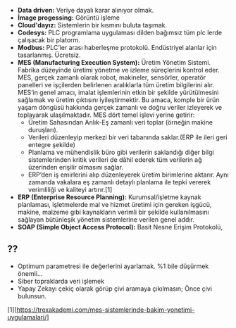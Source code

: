 * **Data driven:** Veriye dayalı karar alınıyor olmak. 
* **İmage progessing:** Görüntü işleme
* **Cloud'dayız:** Sistemlerin bir kısmını buluta taşımak.
* **Codesys:** PLC programlama uygulaması dilden bağımsız tüm plc lerde çalışacak bir platorm.
* **Modbus:** PLC’ler arası haberleşme protokolü. Endüstriyel alanlar için tasarlanmış. Ücretsiz.
* **MES (Manufacturing Execution System):** Üretim Yönetim Sistemi. Fabrika düzeyinde üretimi yönetme ve izleme süreçlerini kontrol eder. MES, gerçek zamanlı olarak robot, makineler, sensörler, operatör panelleri ve işçilerden belirlenen aralıklarla tüm üretim bilgilerini alır. MES‘in genel amacı, imalat işlemlerinin etkin bir şekilde yürütülmesini sağlamak ve üretim çıktısını iyileştirmektir. Bu amaca, komple bir ürün yaşam döngüsü hakkında gerçek zamanlı ve doğru veriler izleyerek ve toplayarak ulaşılmaktadır. MES dört temel işlevi yerine getirir:
  * Üretim Sahasından Anlık-Eş zamanlı veri toplar (örneğin makine duruşları).
  * Verileri düzenleyip merkezi bir veri tabanında saklar.(ERP ile ileri geri entegre şekilde)
  * Planlama ve mühendislik büro gibi verilerin saklandığı diğer bilgi sistemlerinden kritik verileri de dâhil ederek tüm verilerin ağ üzerinden erişilir olmasını sağlar.
  * ERP’den iş emirlerini alıp düzenleyerek üretim birimlerine aktarır. Aynı zamanda vakalara eş zamanlı detaylı planlama ile tepki vererek verimliliği ve kaliteyi artırır.[1]
* **ERP (Enterprise Resource Planning):** Kurumsal/işletme kaynak planlaması, işletmelerde mal ve hizmet üretimi için gereken işgücü, makine, malzeme gibi kaynakların verimli bir şekilde kullanılmasını sağlayan bütünleşik yönetim sistemlerine verilen genel addır. 
* **SOAP (Simple Object Access Protocol):** Basit Nesne Erişim Protokolü, 

## ??
* Optimum parametresi ile değerlerini ayarlamak. %1 bile düşürmek önemli... 
* Siber topraklarda veri işlemek
* Yapay Zekayı çekiç olarak görüp çivi aramaya çıkılmasın; Önce çivi bulunsun.



[1][https://trexakademi.com/mes-sistemlerinde-bakim-yonetimi-uygulamalari/]
